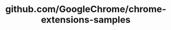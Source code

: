 ---
layout: post
title: github.com/GoogleChrome/chrome-extensions-samples
categories: link
tags: [انگلیسی, برنامه‌نویسی]
---
